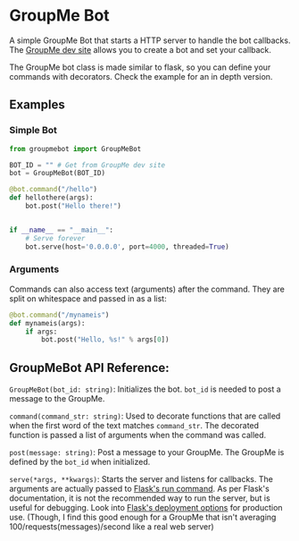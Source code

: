 # GroupMe Bot
A simple GroupMe Bot that starts a HTTP server to handle the bot callbacks. The [GroupMe dev site](https://dev.groupme.com/bots) allows you to create a bot and set your callback.

The GroupMe bot class is made similar to flask, so you can define your commands with decorators. Check the example for an in depth version.

## Examples
### Simple Bot
```python
from groupmebot import GroupMeBot

BOT_ID = "" # Get from GroupMe dev site
bot = GroupMeBot(BOT_ID)

@bot.command("/hello")
def hellothere(args):
    bot.post("Hello there!")


if __name__ == "__main__":
    # Serve forever
    bot.serve(host='0.0.0.0', port=4000, threaded=True)
```

### Arguments
Commands can also access text (arguments) after the command. They are split on whitespace and passed in as a list:
```python
@bot.command("/mynameis")
def mynameis(args):
    if args:
        bot.post("Hello, %s!" % args[0])
```

## GroupMeBot API Reference:
`GroupMeBot(bot_id: string)`: Initializes the bot. `bot_id` is needed to post a message to the GroupMe.

`command(command_str: string)`: Used to decorate functions that are called when the first word of the text matches `command_str`. The decorated function is passed a list of arguments when the command was called.

`post(message: string)`: Post a message to your GroupMe. The GroupMe is defined by the `bot_id` when initialized.

`serve(*args, **kwargs)`: Starts the server and listens for callbacks. The arguments are actually passed to [Flask's run command](http://flask.pocoo.org/docs/0.12/api/#flask.Flask.run). As per Flask's documentation, it is not the recommended way to run the server, but is useful for debugging. Look into [Flask's deployment options](http://flask.pocoo.org/docs/0.12/deploying/#deployment) for production use. (Though, I find this good enough for a GroupMe that isn't averaging 100/requests(messages)/second like a real web server)
